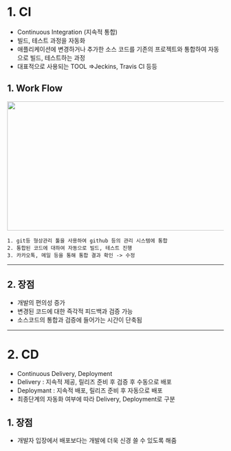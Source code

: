 # 1. **CI**

- Continuous Integration (지속적 통합)
- 빌드, 테스트 과정을 자동화
- 애플리케이션에 변경하거나 추가한 소스 코드를 기존의 프로젝트와 통합하여 자동으로 빌드, 테스트하는 과정
- 대표적으로 사용되는 TOOL =>Jeckins, Travis CI 등등

## **1. Work Flow**

<img src="https://s3.us-west-2.amazonaws.com/secure.notion-static.com/5be45a90-1827-4bc5-ace2-d3db72ff12d2/Untitled.png?X-Amz-Algorithm=AWS4-HMAC-SHA256&X-Amz-Credential=AKIAT73L2G45O3KS52Y5%2F20211029%2Fus-west-2%2Fs3%2Faws4_request&X-Amz-Date=20211029T123304Z&X-Amz-Expires=86400&X-Amz-Signature=150ee73a9a9cc1c0a98c00a8c6d0c4cebe12f5f7c85ed1ac1c6f324e1433df28&X-Amz-SignedHeaders=host&response-content-disposition=filename%20%3D%22Untitled.png%22" width="600" height="300"></img>

```
1. git등 형상관리 툴을 사용하여 github 등의 관리 시스템에 통합
2. 통합된 코드에 대하여 자동으로 빌드, 테스트 진행
3. 카카오톡, 메일 등을 통해 통합 결과 확인 -> 수정
```

---

## **2. 장점**

- 개발의 편의성 증가
- 변경된 코드에 대한 즉각적 피드백과 검증 가능
- 소스코드의 통합과 검증에 들어가는 시간이 단축됨

---

# 2. **CD**

- Continuous Delivery, Deployment
- Delivery : 지속적 제공, 릴리즈 준비 후 검증 후 수동으로 배포
- Deploymant : 지속적 배포, 릴리즈 준비 후 자동으로 배포
- 최종단계의 자동화 여부에 따라 Delivery, Deployment로 구분

## **1. 장점**

- 개발자 입장에서 배포보다는 개발에 더욱 신경 쓸 수 있도록 해줌
